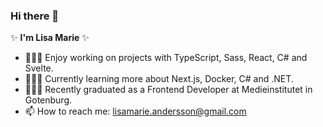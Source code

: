### Hi there 👋

✨ **I'm Lisa Marie** ✨ 

- 👩🏻‍💻 Enjoy working on projects with TypeScript, Sass, React, C# and Svelte.
- 👩🏻‍🏫 Currently learning more about Next.js, Docker, C# and .NET.
- 👩🏻‍🎓 Recently graduated as a Frontend Developer at Medieinstitutet in Gotenburg.
- 📫 How to reach me: lisamarie.andersson@gmail.com 
